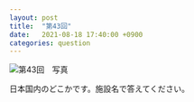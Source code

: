 ```yaml
---
layout: post
title:  "第43回"
date:   2021-08-18 17:40:00 +0900
categories: question
---
```



![第43回　写真](/kokodoko/images/q43.jpg "どこか")

日本国内のどこかです。施設名で答えてください。
